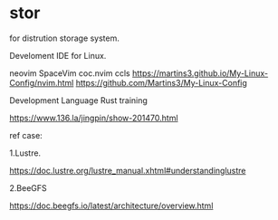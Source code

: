 # stor
for distrution storage system.


Develoment IDE for Linux.

neovim SpaceVim coc.nvim ccls 
https://martins3.github.io/My-Linux-Config/nvim.html
https://github.com/Martins3/My-Linux-Config

Development Language Rust training

https://www.136.la/jingpin/show-201470.html


ref case:

1.Lustre.

https://doc.lustre.org/lustre_manual.xhtml#understandinglustre

2.BeeGFS

https://doc.beegfs.io/latest/architecture/overview.html

